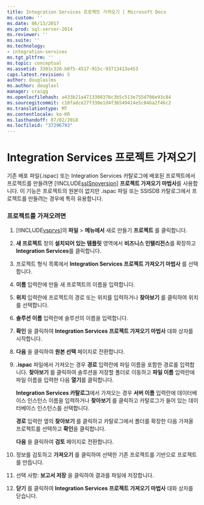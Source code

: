 ```yaml
---
title: Integration Services 프로젝트 가져오기 | Microsoft Docs
ms.custom: ''
ms.date: 06/13/2017
ms.prod: sql-server-2014
ms.reviewer: ''
ms.suite: ''
ms.technology:
- integration-services
ms.tgt_pltfrm: ''
ms.topic: conceptual
ms.assetid: 3301c328-b0f5-4517-915c-93713413e453
caps.latest.revision: 5
author: douglaslms
ms.author: douglasl
manager: craigg
ms.openlocfilehash: a433b21a4713388376c3b5c513e755d706e93c84
ms.sourcegitcommit: c18fadce27f330e1d4f36549414e5c84ba2f46c2
ms.translationtype: MT
ms.contentlocale: ko-KR
ms.lasthandoff: 07/02/2018
ms.locfileid: "37296793"
---
```

# <a name="import-an-integration-services-project"></a>Integration Services 프로젝트 가져오기
  기존 배포 파일(.ispac) 또는 Integration Services 카탈로그에 배포된 프로젝트에서 프로젝트를 만들려면 [!INCLUDE[ssISnoversion](../includes/ssisnoversion-md.md)] **프로젝트 가져오기 마법사**를 사용합니다. 이 기능은 프로젝트의 원본이 없지만 .ispac 파일 또는 SSISDB 카탈로그에서 프로젝트를 만들려는 경우에 특히 유용합니다.  
  
### <a name="to-import-a-project"></a>프로젝트를 가져오려면  
  
1.  [!INCLUDE[vsprvs](../includes/vsprvs-md.md)]의 **파일** > **메뉴에서** 새로 만들기 **프로젝트** 를 클릭합니다.  
  
2.  **새 프로젝트** 창의 **설치되어 있는 템플릿** 영역에서 **비즈니스 인텔리전스**를 확장하고 **Integration Services**를 클릭합니다.  
  
3.  프로젝트 형식 목록에서 **Integration Services 프로젝트 가져오기 마법사** 를 선택합니다.  
  
4.  **이름** 입력란에 만들 새 프로젝트의 이름을 입력합니다.  
  
5.  **위치** 입력란에 프로젝트의 경로 또는 위치를 입력하거나 **찾아보기** 를 클릭하여 위치를 선택합니다.  
  
6.  **솔루션 이름** 입력란에 솔루션의 이름을 입력합니다.  
  
7.  **확인** 을 클릭하여 **Integration Services 프로젝트 가져오기 마법사** 대화 상자를 시작합니다.  
  
8.  **다음** 을 클릭하여 **원본 선택** 페이지로 전환합니다.  
  
9. **.ispac** 파일에서 가져오는 경우 **경로** 입력란에 파일 이름을 포함한 경로를 입력합니다. **찾아보기** 를 클릭하여 솔루션을 저장할 폴더로 이동하고 **파일 이름** 입력란에 파일 이름을 입력한 다음 **열기**를 클릭합니다.  
  
     **Integration Services 카탈로그**에서 가져오는 경우 **서버 이름** 입력란에 데이터베이스 인스턴스 이름을 입력하거나 **찾아보기** 를 클릭하고 카탈로그가 들어 있는 데이터베이스 인스턴스를 선택합니다.  
  
     **경로** 입력란 옆의 **찾아보기** 를 클릭하고 카탈로그에서 폴더를 확장한 다음 가져올 프로젝트를 선택하고 **확인**을 클릭합니다.  
  
     **다음** 을 클릭하여 **검토** 페이지로 전환합니다.  
  
10. 정보를 검토하고 **가져오기** 를 클릭하여 선택한 기존 프로젝트를 기반으로 프로젝트를 만듭니다.  
  
11. 선택 사항: **보고서 저장** 을 클릭하여 결과를 파일에 저장합니다.  
  
12. **닫기** 를 클릭하여 **Integration Services 프로젝트 가져오기 마법사** 대화 상자를 닫습니다.  
  
  
